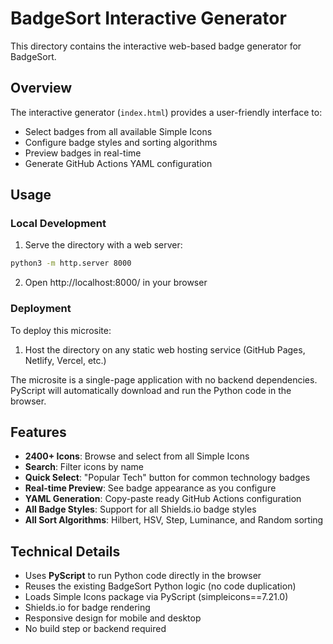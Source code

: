 # BadgeSort Interactive Generator

This directory contains the interactive web-based badge generator for BadgeSort.

## Overview

The interactive generator (`index.html`) provides a user-friendly interface to:
- Select badges from all available Simple Icons
- Configure badge styles and sorting algorithms  
- Preview badges in real-time
- Generate GitHub Actions YAML configuration

## Usage

### Local Development

1. Serve the directory with a web server:
```bash
python3 -m http.server 8000
```

2. Open http://localhost:8000/ in your browser

### Deployment

To deploy this microsite:

1. Host the directory on any static web hosting service (GitHub Pages, Netlify, Vercel, etc.)

The microsite is a single-page application with no backend dependencies. PyScript will automatically download and run the Python code in the browser.

## Features

- **2400+ Icons**: Browse and select from all Simple Icons
- **Search**: Filter icons by name
- **Quick Select**: "Popular Tech" button for common technology badges
- **Real-time Preview**: See badge appearance as you configure
- **YAML Generation**: Copy-paste ready GitHub Actions configuration
- **All Badge Styles**: Support for all Shields.io badge styles
- **All Sort Algorithms**: Hilbert, HSV, Step, Luminance, and Random sorting

## Technical Details

- Uses **PyScript** to run Python code directly in the browser
- Reuses the existing BadgeSort Python logic (no code duplication)
- Loads Simple Icons package via PyScript (simpleicons==7.21.0)
- Shields.io for badge rendering
- Responsive design for mobile and desktop
- No build step or backend required
